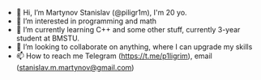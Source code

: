 - 👋 Hi, I’m Martynov Stanislav (@piligr1m), I'm 20 yo. 
- 👀 I’m interested in programming and math
- 🌱 I’m currently learning C++ and some other stuff, currently 3-year student at BMSTU.
- 💞️ I’m looking to collaborate on anything, where I can upgrade my skills
- 📫 How to reach me Telegram (https://t.me/p1ligrim), email (stanislav.m.martynov@gmail.com)

<!---
piligr1m/piligr1m is a ✨ special ✨ repository because its `README.md` (this file) appears on your GitHub profile.
You can click the Preview link to take a look at your changes.
--->
